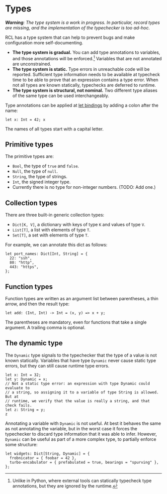 # Types

***Warning**: The type system is a work in progress. In particular, record types
are missing, and the implementation of the typechecker is too ad-hoc.*

RCL has a type system that can help to prevent bugs and make configuration more
self-documenting.

 * **The type system is gradual.** You can add type annotations to variables,
   and those annotations will be enforced.[^1] Variables that are not annotated
   are unconstrained.
 * **The type system is static.** Type errors in unreachable code will be
   reported. Sufficient type information needs to be available at typecheck time
   to be able to prove that an expression contains a type error. When not all
   types are known statically, typechecks are deferred to runtime.
 * **The type system is structural, not nominal.** Two different type aliases of
   the same type can be used interchangeably.

[^1]: Unlike in Python, where external tools can statically typecheck type
      annotations, but they are ignored by the runtime.

Type annotations can be applied at [let bindings](syntax.md#let-bindings) by
adding a colon after the name:

```rcl
let x: Int = 42; x
```

The names of all types start with a capital letter.

## Primitive types

The primitive types are:

 * `Bool`, the type of `true` and `false`.
 * `Null`, the type of `null`.
 * `String`, the type of strings.
 * `Int`, the signed integer type.
 * Currently there is no type for non-integer numbers. (TODO: Add one.)

## Collection types

There are three built-in generic collection types:

 * `Dict[K, V]`, a dictionary with keys of type `K` and values of type `V`.
 * `List[T]`, a list with elements of type `T`.
 * `Set[T]`, a set with elements of type `T`.

For example, we can annotate this dict as follows:

```rcl
let port_names: Dict[Int, String] = {
  22: "ssh",
  80: "http",
  443: "https",
};
```

## Function types

Function types are written as an argument list between parentheses, a thin
arrow, and then the result type:

```rcl
let add: (Int, Int) -> Int = (x, y) => x + y;
```

The parentheses are mandatory, even for functions that take a single argument.
A trailing comma is optional.

## The dynamic type

The `Dynamic` type signals to the typechecker that the type of a value is not
known statically. Variables that have type `Dynamic` never cause static type
errors, but they can still cause runtime type errors.

```rcl
let x: Int = 32;
let y: Dynamic = x;
// Not a static type error: an expression with type Dynamic could evaluate to
// a string, so assigning it to a variable of type String is allowed. But at
// runtime, we verify that the value is really a string, and that check fails.
let z: String = y;
z
```

Annotating a variable with `Dynamic` is not useful. At best it behaves the same
as not annotating the variable, but in the worst case it forces the typechecker
to discard type information that it was able to infer. However, `Dynamic` can be
useful as part of a more complex type, to partially enforce some structure:

```rcl
let widgets: Dict[String, Dynamic] = {
  frobnicator = { foobar = 42 },
  turbo-encabulator = { prefabulated = true, bearings = "spurving" },
};
```
